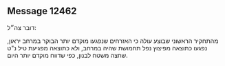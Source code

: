 ## Message 12462

דובר צה״ל: 

מהתחקיר הראשוני שבוצע עולה כי האזרחים שנפגעו מוקדם יותר הבוקר במרחב יראון, נפגעו כתוצאה מפיצוץ נפל תחמושת שהיה במרחב, ולא כתוצאה מפגיעת טיל נ"ט שחצה משטח לבנון, כפי שדווח מוקדם יותר היום.

